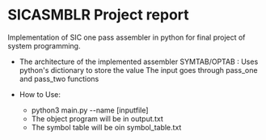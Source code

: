 # SICASMBLR Project report 
Implementation of SIC one pass assembler in python for final project of system programming.

- The architecture of the implemented assembler
SYMTAB/OPTAB : Uses python's dictionary to store the value
The input goes through pass_one and pass_two functions

- How to Use:
  - python3 main.py --name [inputfile]
  - The object program will be in output.txt
  - The symbol table will be oin symbol_table.txt





